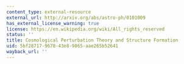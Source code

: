 ```yaml
---
content_type: external-resource
external_url: http://arxiv.org/abs/astro-ph/0101009
has_external_license_warning: true
license: https://en.wikipedia.org/wiki/All_rights_reserved
status: ''
title: Cosmological Perturbation Theory and Structure Formation
uid: 5bf28717-9678-43e8-9865-aae265b52641
wayback_url: ''
---
```

